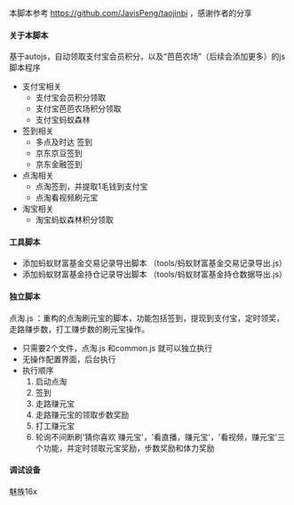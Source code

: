 本脚本参考 https://github.com/JavisPeng/taojinbi ，感谢作者的分享



#### 关于本脚本

基于autojs，自动领取支付宝会员积分，以及“芭芭农场”（后续会添加更多）的js脚本程序

- 支付宝相关
  - 支付宝会员积分领取
  - 支付宝芭芭农场积分领取
  - 支付宝蚂蚁森林
- 签到相关
  - 多点及时达 签到
  - 京东京豆签到
  - 京东金融签到
- 点淘相关
  - 点淘签到，并提取1毛钱到支付宝
  - 点淘看视频刷元宝
- 淘宝相关
  - 淘宝蚂蚁森林积分领取


#### 工具脚本

- 添加蚂蚁财富基金交易记录导出脚本 （tools/蚂蚁财富基金交易记录导出.js）
- 添加蚂蚁财富基金持仓记录导出脚本 （tools/蚂蚁财富基金持仓数据导出.js）

#### 独立脚本

点淘.js ：重构的点淘刷元宝的脚本，功能包括签到，提现到支付宝，定时领奖，走路赚步数，打工赚步数的刷元宝操作。

- 只需要2个文件，点淘.js 和common.js 就可以独立执行
- 无操作配置界面，后台执行
- 执行顺序 
  1. 启动点淘
  2. 签到
  3. 走路赚元宝
  4. 走路赚元宝的领取步数奖励
  5. 打工赚元宝
  6. 轮询不间断刷'猜你喜欢 赚元宝'，'看直播，赚元宝'，'看视频，赚元宝'三个功能，并定时领取元宝奖励，步数奖励和体力奖励



#### 调试设备

魅族16x



